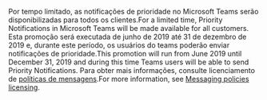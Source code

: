 <span data-ttu-id="65f10-101">Por tempo limitado, as notificações de prioridade no Microsoft Teams serão disponibilizadas para todos os clientes.</span><span class="sxs-lookup"><span data-stu-id="65f10-101">For a limited time, Priority Notifications in Microsoft Teams will be made available for all customers.</span></span> <span data-ttu-id="65f10-102">Esta promoção será executada de junho de 2019 até 31 de dezembro de 2019 e, durante este período, os usuários do teams poderão enviar notificações de prioridade.</span><span class="sxs-lookup"><span data-stu-id="65f10-102">This promotion will run from June 2019 until December 31, 2019 and during this time Teams users will be able to send Priority Notifications.</span></span> <span data-ttu-id="65f10-103">Para obter mais informações, consulte licenciamento de [políticas de mensagens](../teams-add-on-licensing/pri-message.md).</span><span class="sxs-lookup"><span data-stu-id="65f10-103">For more information, see [Messaging policies licensing](../teams-add-on-licensing/pri-message.md).</span></span> 